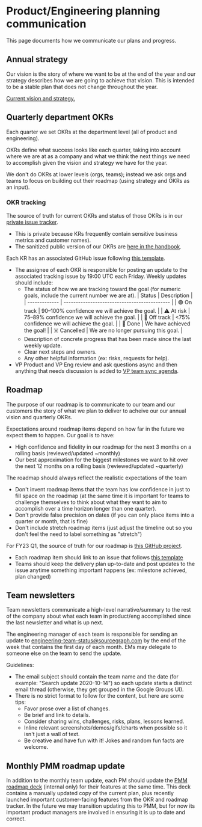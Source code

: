 # Product/Engineering planning communication

This page documents how we communicate our plans and progress.

## Annual strategy

Our vision is the story of where we want to be at the end of the year and our strategy describes how we are going to achieve that vision. This is intended to be a stable plan that does not change throughout the year.

[Current vision and strategy.](../strategy-goals/index.md)

## Quarterly department OKRs

Each quarter we set OKRs at the department level (all of product and engineering).

OKRs define what success looks like each quarter, taking into account where we are at as a company and what we think the next things we need to accomplish given the vision and strategy we have for the year.

We don't do OKRs at lower levels (orgs, teams); instead we ask orgs and teams to focus on building out their roadmap (using strategy and OKRs as an input).

### OKR tracking

The source of truth for current OKRs and status of those OKRs is in our [private issue tracker](https://github.com/sourcegraph/product-engineering-tracker/labels/summary).

- This is private because KRs frequently contain sensitive business metrics and customer names).
- The sanitized public version of our OKRs are [here in the handbook](../../../strategy-goals/goals/index.md).

Each KR has an associated GitHub issue following [this template](https://github.com/sourcegraph/product-engineering-tracker/issues/new?template=product-engineering-kr.md).

- The assignee of each OKR is responsible for posting an update to the associated tracking issue by 19:00 UTC each Friday. Weekly updates should include:
  - The status of how we are tracking toward the goal (for numeric goals, include the current number we are at).
    | Status | Description |
    | ------------- | -------------------------------------------- |
    | 🟢 On track | 90–100% confidence we will achieve the goal. |
    | ⚠️ At risk | 75–89% confidence we will achieve the goal. |
    | 🛑 Off track | <75% confidence we will achieve the goal. |
    | 🚀 Done | We have achieved the goal! |
    | ☠️ Cancelled | We are no longer pursuing this goal. |
  - Description of concrete progress that has been made since the last weekly update.
  - Clear next steps and owners.
  - Any other helpful information (ex: risks, requests for help).
- VP Product and VP Eng review and ask questions async and then anything that needs discussion is added to [VP team sync agenda](../team/index.md#vp-team-sync).

## Roadmap

The purpose of our roadmap is to communicate to our team and our customers the story of what we plan to deliver to acheive our our annual vision and quarterly OKRs.

Expectations around roadmap items depend on how far in the future we expect them to happen. Our goal is to have:

- High confidence and fidelity in our roadmap for the next 3 months on a rolling basis (reviewed/updated ~monthly)
- Our best approximation for the biggest milestones we want to hit over the next 12 months on a rolling basis (reviewed/updated ~quarterly)

The roadmap should always reflect the realistic expectations of the team

- Don't invent roadmap items that the team has low confidence in just to fill space on the roadmap (at the same time it is important for teams to challenge themselves to think about what they want to aim to accomplish over a time horizon longer than one quarter).
- Don't provide false precision on dates (if you can only place items into a quarter or month, that is fine)
- Don't include stretch roadmap items (just adjust the timeline out so you don't feel the need to label something as "stretch")

For FY23 Q1, the source of truth for our roadmap is [this GitHub project](https://github.com/orgs/sourcegraph/projects/214).

- Each roadmap item should link to an issue that follows [this template](https://github.com/sourcegraph/sourcegraph/issues/new?template=roadmap-issue.md)
- Teams should keep the delivery plan up-to-date and post updates to the issue anytime something important happens (ex: milestone achieved, plan changed)

## Team newsletters

Team newsletters communicate a high-level narrative/summary to the rest of the company about what each team in product/eng accomplished since the last newsletter and what is up next.

The engineering manager of each team is responsible for sending an update to [engineering-team-status@sourcegraph.com](https://groups.google.com/a/sourcegraph.com/g/engineering-team-status) by the end of the week that contains the first day of each month. EMs may delegate to someone else on the team to send the update.

Guidelines:

- The email subject should contain the team name and the date (for example: "Search update 2020-10-14") so each update starts a distinct email thread (otherwise, they get grouped in the Google Groups UI).
- There is no strict format to follow for the content, but here are some tips:
  - Favor prose over a list of changes.
  - Be brief and link to details.
  - Consider sharing wins, challenges, risks, plans, lessons learned.
  - Inline relevant screenshots/demos/gifs/charts when possible so it isn't just a wall of text.
  - Be creative and have fun with it! Jokes and random fun facts are welcome.

## Monthly PMM roadmap update

In addition to the monthly team update, each PM should update the [PMM roadmap deck](https://docs.google.com/presentation/d/1o3R8WUIhzzRz0x5laTwVcizOzVWrMBe5MCAz74H45Ss/edit#slide=id.gf131fe1596_2_7) (internal only) for their features at the same time. This deck contains a manually updated copy of the current plan, plus recently launched important customer-facing features from the OKR and roadmap tracker. In the future we may transition updating this to PMM, but for now its important product managers are involved in ensuring it is up to date and correct.

